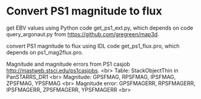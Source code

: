 Convert PS1 magnitude to flux
=====
get EBV values using Python code get_ps1_ext.py, which depends on code query_argonaut.py from https://github.com/gregreen/map3d.

convert PS1 magnitude to flux using IDL code get_ps1_flux.pro, which depends on ps1_mag2flux.pro.

Magnitude and magnitude errors from PS1 casjob http://mastweb.stsci.edu/ps1casjobs. \<br>
Table: StackObjectThin in PanSTARRS_DR1 \<br>
Magnitude: GPSFMAG, RPSFMAG, IPSFMAG, ZPSFMAG, YPSFMAG \<br>
Magnitude error: GPSFMAGERR, RPSFMAGERR, IPSFMAGERR, ZPSFMAGERR, YPSFMAGERR \<br>
